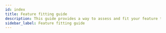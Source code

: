 ```yaml
---
id: index
title: Feature fitting guide
description: This guide provides a way to assess and fit your feature through the viewpoints of latency, cost, availability, and throughput.
sidebar_label: Feature fitting guide
---
```

